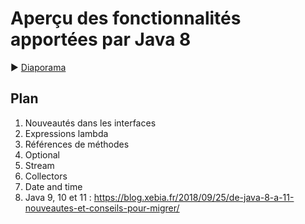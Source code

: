 # Aperçu des fonctionnalités apportées par Java 8

:arrow_forward: [Diaporama](https://romain-warnan.github.io/formation-java-8/)

## Plan

 1. Nouveautés dans les interfaces
 1. Expressions lambda
 1. Références de méthodes
 1. Optional
 1. Stream
 1. Collectors
 1. Date and time
 1. Java 9, 10 et 11 : https://blog.xebia.fr/2018/09/25/de-java-8-a-11-nouveautes-et-conseils-pour-migrer/
